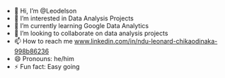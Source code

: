 - 👋 Hi, I’m @Leodelson
- 👀 I’m interested in Data Analysis Projects
- 🌱 I’m currently learning Google Data Analytics 
- 💞️ I’m looking to collaborate on data analysis projects
- 📫 How to reach me www.linkedin.com/in/ndu-leonard-chikaodinaka-998b86236
- 😄 Pronouns: he/him
- ⚡ Fun fact: Easy going

<!---
Leodelson/Leodelson is a ✨ special ✨ repository because its `README.md` (this file) appears on your GitHub profile.
You can click the Preview link to take a look at your changes.
--->

